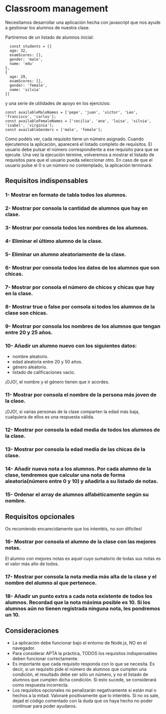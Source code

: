 # Classroom management
Necesitamos desarrollar una aplicación hecha con javascript que nos ayude a gestionar los alumnos de nuestra clase.

Partiremos de un listado de alumnos inicial:
```
  const students = [{
  age: 32,
  examScores: [],
  gender: 'male',
  name: 'edu'
},
{
  age: 29,
  examScores: [],
  gender: 'female',
  name: 'silvia'
}]
```

y una serie de utilidades de apoyo en los ejercicios:
```
const availableMaleNames = ['pepe', 'juan', 'victor', 'Leo', 'francisco', 'carlos'];
const availableFemaleNames = ['cecilia', 'ana', 'luisa', 'silvia', 'isabel', 'virginia'];
const availableGenders = ['male', 'female'];
```

Como podéis ver, cada requisito tiene un número asignado. Cuando ejecutemos la aplicación, aparecerá el listado completo de requisitos. El usuario debe pulsar el número correspondiente a ese requisito para que se ejecute. Una vez la ejecución termine, volveremos a mostrar el listado de requisitos para que el usuario pueda seleccionar otro. En caso de que el usuario pulse el 0 o un número no contemplado, la aplicación terminará.


## Requisitos indispensables

### 1- Mostrar en formato de tabla todos los alumnos. 
### 2- Mostrar por consola la cantidad de alumnos que hay en clase.
### 3- Mostrar por consola todos los nombres de los alumnos.
### 4- Eliminar el último alumno de la clase.
### 5- Eliminar un alumno aleatoriamente de la clase.
### 6- Mostrar por consola todos los datos de los alumnos que son chicas.
### 7- Mostrar por consola el número de chicos y chicas que hay en la clase.
### 8- Mostrar true o false por consola si todos los alumnos de la clase son chicas.
### 9- Mostrar por consola los nombres de los alumnos que tengan entre 20 y 25 años.
### 10- Añadir un alumno nuevo con los siguientes datos:
  - nombre aleatorio.
  - edad aleatoria entre 20 y 50 años.
  - género aleatorio.
  - listado de calificaciones vacío.

¡OJO!, el nombre y el género tienen que ir acordes.

### 11- Mostrar por consola el nombre de la persona más joven de la clase.
¡OJO!, si varias personas de la clase comparten la edad más baja, cualquiera de ellos es una respuesta válida.

### 12- Mostrar por consola la edad media de todos los alumnos de la clase.
### 13- Mostrar por consola la edad media de las chicas de la clase.
### 14- Añadir nueva nota a los alumnos. Por cada alumno de la clase, tendremos que calcular una nota de forma aleatoria(número entre 0 y 10) y añadirla a su listado de notas.
### 15- Ordenar el array de alumnos alfabéticamente según su nombre.

## Requisitos opcionales
Os recomiendo encarecidamente que los intentéis, no son difíciles!

### 16- Mostrar por consola el alumno de la clase con las mejores notas.
El alumno con mejores notas es aquel cuyo sumatorio de todas sus notas es el valor más alto de todos.

### 17- Mostrar por consola la nota media más alta de la clase y el nombre del alumno al que pertenece.

### 18- Añadir un punto extra a cada nota existente de todos los alumnos. Recordad que la nota máxima posible es 10. Si los alumnos aún no tienen registrada ninguna nota, les pondremos un 10.


## Consideraciones
  - La aplicación debe funcionar bajo el entorno de Node.js, NO en el navegador.
  - Para considerar APTA la práctica, TODOS los requisitos indispensables deben funcionar correctamente.
  - Es importante que cada requisito responda con lo que se necesita. Es decir, si un requisito pide el número de alumnos que cumplen una condición, el resultado debe ser sólo un número, y no el listado de alumnos que cumplen dicha condición. Si esto sucede, se considerará como respuesta incorrecta.
  - Los requisitos opcionales no penalizarán negativamente si están mal o hechos a la mitad. Valoraré positivamente que lo intentéis. Si no os sale, dejad el código comentado con la duda que os haya hecho no poder continuar para poder ayudaros.
